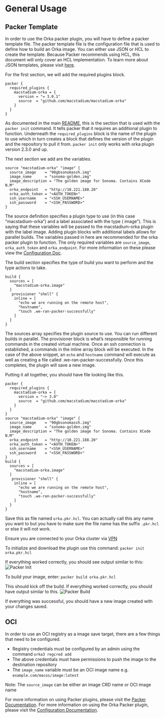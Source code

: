 # General Usage
  
## Packer Template

In order to use the Orka packer plugin, you will have to define a packer template file.  The packer template file is the configuration
file that is used to define how to build an Orka image.  You can either use JSON or HCL to create the template. Because Packer recommends
using HCL, this document will only cover an HCL implementation. To learn more about JSON templates, please visit [here](https://www.packer.io/docs/templates/legacy_json_templates). 

For the first section, we will add the required plugins block.

```hcl
packer {
  required_plugins {
    macstadium-orka = {
      version = "= 3.0.1"
      source  = "github.com/macstadium/macstadium-orka"
    }
  }
}
```

As documented in the main [README](README.md), this is the section that is used with the `packer init` command.  It tells packer that it requires an additional plugin
to function. Underneath the `required_plugins` block is the name of the plugin to use which in turn creates a block that defines the version of the plugin
and the repository to pull it from.  `packer init` only works with orka plugin version 2.3.0 and up.

The next section we add are the variables.

```hcl
source "macstadium-orka" "image" {
  source_image    = "90gbsonomassh.img"
  image_name      = "sonoma-golden.img"
  image_description = "The golden image for Sonoma. Contains XCode N.M"
  orka_endpoint   = "http://10.221.188.20"
  orka_auth_token = "<AUTH_TOKEN>"
  ssh_username    = "<SSH_USERNAME>"
  ssh_password    = "<SSH_PASSWORD>"
}
```

The source definition specifies a plugin type to use (in this case “macstadium-orka”) and a label associated with the type ( image”).   This is saying that these variables will
be passed to the macstadium-orka plugin with the label image.   Adding plugin blocks with additional labels allows for parallel builds. The variables passed in here are recommended
for the orka packer plugin to function.  The only required variables are `source_image`,  `orka_auth_token`  and `orka_endpoint`.  For more information on these please view
the [Configuration Doc](./builders/config.mdx).

The build section specifies the type of build you want to perform and the type actions to take.

```hcl
build {
  sources = [
    "macstadium-orka.image"
  ]
   provisioner "shell" {
    inline = [
      "echo we are running on the remote host",
      "hostname",
      "touch .we-ran-packer-successfully"
    ]
  }
}
```

The sources array specifies the plugin source to use.  You can run different builds in parallel.  The provisioner block is what’s responsible for running commands in the created virtual machine.
Once an ssh connection is established, a commands in the inline array block will be executed.  In the case of the above snippet, an `echo` and `hostname` command will execute as well as creating
a file called .we-ran-packer-successfully.  Once this completes, the plugin will save a new image.

Putting it all together, you should have file looking like this.

```hcl
packer {
  required_plugins {
    macstadium-orka = {
      version = "~> 3.0"
      source  = "github.com/macstadium/macstadium-orka"
    }
  }
}
source "macstadium-orka" "image" {
  source_image    = "90gbsonomassh.img"
  image_name      = "sonoma-golden.img"
  image_description = "The golden image for Sonoma. Contains XCode N.M"
  orka_endpoint   = "http://10.221.188.20"
  orka_auth_token = "<AUTH_TOKEN>"
  ssh_username    = "<SSH_USERNAME>"
  ssh_password    = "<SSH_PASSWORD>"
}
build {
  sources = [
    "macstadium-orka.image"
  ]
   provisioner "shell" {
    inline = [
      "echo we are running on the remote host",
      "hostname",
      "touch .we-ran-packer-successfully"
    ]
  }
}
```

Save this as file named `orka.pkr.hcl`.  You can actually call this any name you want to but you have to make sure the file name has the suffix `.pkr.hcl` or else it will not work.

Ensure you are connected to your Orka cluster via [VPN](https://orkadocs.macstadium.com/v1.2.0/docs/vpn-connect) 

To initialize and download the plugin use this command:
`packer init orka.pkr.hcl`

If everything worked correctly, you should see output similar to this:
![Packer Init](../images/packerinit.PNG)

To build your image, enter:
`packer build orka.pkr.hcl`

This should kick off the build.  If everything worked correctly, you should have output similar to this.
![Packer Build](../images/packerbuild.PNG)

If everything was successful, you should have a new image created with your changes saved.

## OCI

In order to use an OCI registry as a image save target, there are a few things that need to be configured. 

* Registry credentials must be configured by an admin using the command `orka3 regcred add`
* The above credentials must have permissions to push the image to the destination repository
* The `image_name` variable must be an OCI image name e.g. `example.com/macos/image:latest`

Note: The `source_image` can be either an image CRD name or OCI image name

For more information on using Packer plugins, please visit the [Packer Documentation](https://www.packer.io/docs/plugins).
For more information on using the Orka Packer plugin, please visit the [Configuration Documentation](./builders/config.mdx).
